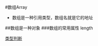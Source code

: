 #数组Array
- 数组是一种引用类型，数组名就是它的地址

##数组是一种对象
###数组的常用属性
length


[类型判断](http://www.cnblogs.com/mofish/p/3388427.html)